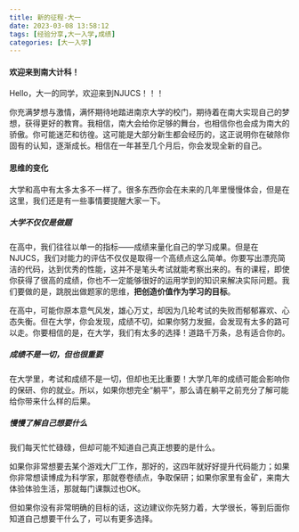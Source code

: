 ```yaml
---
title: 新的征程-大一
date: 2023-03-08 13:58:12
tags: [经验分享,大一入学,成绩]
categories: [大一入学]
---
```



#### 欢迎来到南大计科！

Hello，大一的同学，欢迎来到NJUCS！！！

你充满梦想与激情，满怀期待地踏进南京大学的校门，期待着在南大实现自己的梦想，获得更好的教育。我相信，南大会给你足够的舞台，也相信你也会成为南大的骄傲。你可能迷茫和彷徨。这可能是大部分新生都会经历的，这正说明你在破除你固有的认知，逐渐成长。相信在一年甚至几个月后，你会发现全新的自己。
<!-- more -->
#### 思维的变化

大学和高中有太多太多不一样了。很多东西你会在未来的几年里慢慢体会，但是在这里，我们还是有一些事情要提醒大家一下。

##### 大学不仅仅是做题

在高中，我们往往以单一的指标——成绩来量化自己的学习成果。但是在NJUCS，我们对能力的评估不仅仅是取得一个高绩点这么简单。你要写出漂亮简洁的代码，达到优秀的性能，这并不是笔头考试就能考察出来的。有的课程，即使你获得了很高的成绩，你也不一定能够很好的运用学到的知识来解决实际问题。我们要做的是，跳脱出做题家的思维，**把创造价值作为学习的目标**。

在高中，可能你原本意气风发，雄心万丈，却因为几轮考试的失败而郁郁寡欢、心态失衡。但在大学，你会发现，成绩不切，如果你努力发掘，会发现有太多的路可以走。你要相信的是，在大学，我们有太多的选择！道路千万条，总有适合你的。

##### 成绩不是一切，但也很重要

在大学里，考试和成绩不是一切，但却也无比重要！大学几年的成绩可能会影响你的保研、你的就业。所以，如果你想完全“躺平”，那么请在躺平之前充分了解可能给你带来什么样的后果。

##### 慢慢了解自己想要什么

我们每天忙忙碌碌，但却可能不知道自己真正想要的是什么。

如果你非常想要去某个游戏大厂工作，那好的，这四年就好好提升代码能力；如果你非常想读博成为科学家，那就卷卷绩点，争取保研；如果你家里有金矿，来南大体验体验生活，那就每门课飘过也OK。

但如果你没有非常明确的目标的话，这边建议你先努力着，大学很长，等到后面你知道自己想要干什么了，可以有更多选择。

